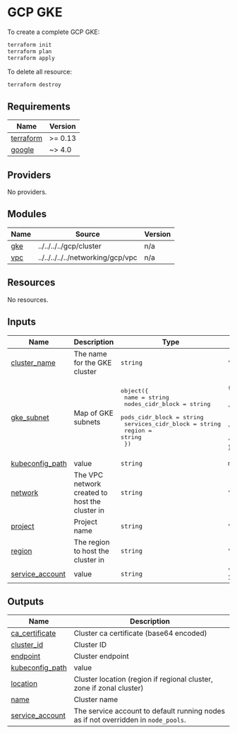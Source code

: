 # GCP GKE

To create a complete GCP GKE:

```bash
terraform init
terraform plan
terraform apply
```

To delete all resource:

```bash
terraform destroy
```

<!-- BEGIN_TF_DOCS -->
## Requirements

| Name | Version |
|------|---------|
| <a name="requirement_terraform"></a> [terraform](#requirement\_terraform) | >= 0.13 |
| <a name="requirement_google"></a> [google](#requirement\_google) | ~> 4.0 |

## Providers

No providers.

## Modules

| Name | Source | Version |
|------|--------|---------|
| <a name="module_gke"></a> [gke](#module\_gke) | ../../../../gcp/cluster | n/a |
| <a name="module_vpc"></a> [vpc](#module\_vpc) | ../../../../../networking/gcp/vpc | n/a |

## Resources

No resources.

## Inputs

| Name | Description | Type | Default | Required |
|------|-------------|------|---------|:--------:|
| <a name="input_cluster_name"></a> [cluster\_name](#input\_cluster\_name) | The name for the GKE cluster | `string` | `"gke-complete-cluster"` | no |
| <a name="input_gke_subnet"></a> [gke\_subnet](#input\_gke\_subnet) | Map of GKE subnets | <pre>object({<br>    name                = string<br>    nodes_cidr_block    = string<br>    pods_cidr_block     = string<br>    services_cidr_block = string<br>    region              = string<br>  })</pre> | <pre>{<br>  "name": "gke-complete-subnet",<br>  "nodes_cidr_block": "10.51.0.0/16",<br>  "pods_cidr_block": "192.168.64.0/22",<br>  "region": "europe-west9",<br>  "services_cidr_block": "192.168.1.0/24"<br>}</pre> | no |
| <a name="input_kubeconfig_path"></a> [kubeconfig\_path](#input\_kubeconfig\_path) | value | `string` | `null` | no |
| <a name="input_network"></a> [network](#input\_network) | The VPC network created to host the cluster in | `string` | `"gke-complet-network"` | no |
| <a name="input_project"></a> [project](#input\_project) | Project name | `string` | `"armonik-gcp-13469"` | no |
| <a name="input_region"></a> [region](#input\_region) | The region to host the cluster in | `string` | `"europe-west9"` | no |
| <a name="input_service_account"></a> [service\_account](#input\_service\_account) | value | `string` | `"tf-gke-gke-test-1-k4hk@armonik-gcp-13469.iam.gserviceaccount.com"` | no |

## Outputs

| Name | Description |
|------|-------------|
| <a name="output_ca_certificate"></a> [ca\_certificate](#output\_ca\_certificate) | Cluster ca certificate (base64 encoded) |
| <a name="output_cluster_id"></a> [cluster\_id](#output\_cluster\_id) | Cluster ID |
| <a name="output_endpoint"></a> [endpoint](#output\_endpoint) | Cluster endpoint |
| <a name="output_kubeconfig_path"></a> [kubeconfig\_path](#output\_kubeconfig\_path) | value |
| <a name="output_location"></a> [location](#output\_location) | Cluster location (region if regional cluster, zone if zonal cluster) |
| <a name="output_name"></a> [name](#output\_name) | Cluster name |
| <a name="output_service_account"></a> [service\_account](#output\_service\_account) | The service account to default running nodes as if not overridden in `node_pools`. |
<!-- END_TF_DOCS -->
